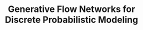 ---
post_date: 2022-02-03 00:00:00
title: "Generative Flow Networks for Discrete Probabilistic Modeling" 
authors: "Dinghuai Zhang, Nikolay Malkin, Zhen Liu, Alexandra Volokhova, Aaron Courville, Yoshua Bengio"
published: "Preprint"
paper_link: "https://arxiv.org/abs/2202.01361"
--- 